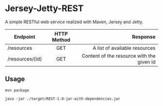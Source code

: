 # Jersey-Jetty-REST

A simple RESTful web service realized with Maven, Jersey and Jetty.

| Endpoint      | HTTP Method   | Response  |
| ------------- |:-------------:| -----:|
| /resources    | GET           | A list of available resources |
| /resources/{id} | GET         | Content of the resource with the given id |

## Usage

`mvn package`

`java -jar ./target/REST-1.0-jar-with-dependencies.jar`

